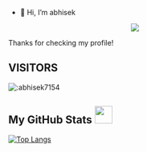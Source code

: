 - 👋 Hi, I’m abhisek
  
<div align="center">
 <img src="https://github.com/abhisek7154/abhisek7154/raw/master/under-construction.gif" />
</div>


Thanks for checking my profile! 


## VISITORS

<img src="https://count.getloli.com/get/@:abhisek7154" alt=":abhisek7154" />

## My GitHub Stats <img src="https://i.pinimg.com/originals/65/c4/f4/65c4f452571be1261e9c623f7da488ac.gif" width=35px>

<p align="center">

[![Top Langs](https://github-readme-stats.vercel.app/api/top-langs/?username=abhisek7154&layout=compact&theme=tokyonight)](https://github.com/anuraghazra/github-readme-stats)

</p>

